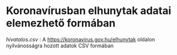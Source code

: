 Koronavírusban elhunytak adatai elemezhető formában
===================================================

_hivatalos.csv_ : A https://koronavirus.gov.hu/elhunytak oldalon nyilvánosságra hozott adatok CSV formában
